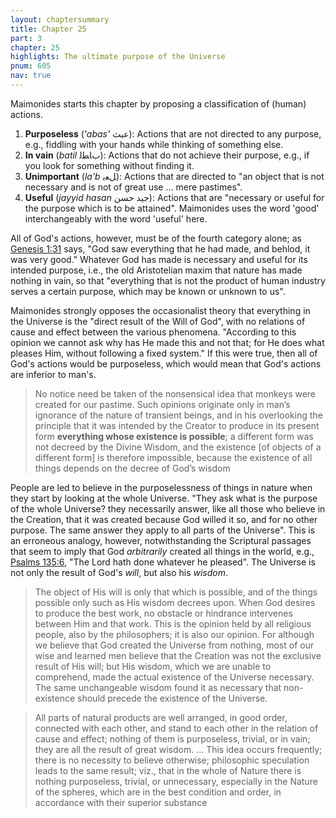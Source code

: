 ```yaml
---
layout: chaptersummary
title: Chapter 25
part: 3
chapter: 25
highlights: The ultimate purpose of the Universe
pnum: 605
nav: true
---
```


Maimonides starts this chapter by proposing a classification of (human) actions.
1. **Purposeless** (_'abas'_ عبث): Actions that are not directed to any purpose, e.g., fiddling with your hands while thinking of something else.
2. **In vain** (_batil_ ﺏﺎﻄﻟ): Actions that do not achieve their purpose, e.g., if you look for something without finding it. 
3. **Unimportant** (_la'b_ ﻞﻌﺑ): Actions that are directed to "an object that is not necessary and is not of great use ... mere pastimes".
4. **Useful** (_jayyid hasan_ جيد حسن): Actions that are "necessary or useful for the purpose which is to be attained". Maimonides uses the word 'good' interchangeably with the word 'useful' here.

All of God's actions, however, must be of the fourth category alone; as [Genesis 1:31](https://www.sefaria.org/Genesis.1.31) says, "God saw everything that he had made, and behlod, it was very good." Whatever God has made is necessary and useful for its intended purpose, i.e., the old Aristotelian maxim that nature has made nothing in vain, so that "everything that is not the product of human industry serves a certain purpose, which may be known or unknown to us".

Maimonides strongly opposes the occasionalist theory that everything in the Universe is the "direct result of the Will of God", with no relations of cause and effect between the various phenomena. "According to this opinion we cannot ask why has He made this and not that; for He does what pleases Him, without following a fixed system." If this were true, then all of God's actions would be purposeless, which would mean that God's actions are inferior to man's.

> No notice need be taken of the nonsensical idea that monkeys were created for our pastime. Such opinions originate only in man’s ignorance of the nature of transient beings, and in his overlooking the principle that it was intended by the Creator to produce in its present form **everything whose existence is possible**; a different form was not decreed by the Divine Wisdom, and the existence [of objects of a different form] is therefore impossible, because the existence of all things depends on the decree of God’s wisdom

People are led to believe in the purposelessness of things in nature when they start by looking at the whole Universe. "They ask what is the purpose of the whole Universe? they necessarily answer, like all those who believe in the Creation, that it was created because God willed it so, and for no other purpose. The same answer they apply to all parts of the Universe". This is an erroneous analogy, however, notwithstanding the Scriptural passages that seem to imply that God _arbitrarily_ created all things in the world, e.g., [Psalms 135:6](https://www.sefaria.org/Psalms.135.6), "The Lord hath done whatever he pleased". The Universe is not only the result of God's _will_, but also his _wisdom_.

> The object of His will is only that which is possible, and of the things possible only such as His wisdom decrees upon. When God desires to produce the best work, no obstacle or hindrance intervenes between Him and that work. This is the opinion held by all religious people, also by the philosophers; it is also our opinion. For although we believe that God created the Universe from nothing, most of our wise and learned men believe that the Creation was not the exclusive result of His will; but His wisdom, which we are unable to comprehend, made the actual existence of the Universe necessary. The same unchangeable wisdom found it as necessary that non-existence should precede the existence of the Universe.

> All parts of natural products are well arranged, in good order, connected with each other, and stand to each other in the relation of cause and effect; nothing of them is purposeless, trivial, or in vain; they are all the result of great wisdom. ... This idea occurs frequently; there is no necessity to believe otherwise; philosophic speculation leads to the same result; viz., that in the whole of Nature there is nothing purposeless, trivial, or unnecessary, especially in the Nature of the spheres, which are in the best condition and order, in accordance with their superior substance


